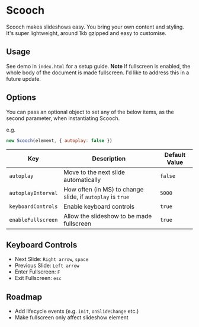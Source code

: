 # Scooch

Scooch makes slideshows easy. You bring your own content and styling. It's super lightweight, around 1kb gzipped and easy to customise.

## Usage

See demo in `index.html` for a setup guide. **Note** If fullscreen is enabled, the whole body of the document is made fullscreen. I'd like to address this in a future update.

## Options

You can pass an optional object to set any of the below items, as the second parameter, when instantiating Scooch.

e.g.

```javascript
new Scooch(element, { autoplay: false })
```

| Key | Description | Default Value |
|---|---|---|
| `autoplay ` | Move to the next slide automatically | `false` |
| `autoplayInterval` | How often (in MS) to change slide, if `autoplay` is `true` | `5000` |
| `keyboardControls` | Enable keyboard controls | `true` |
| `enableFullscreen` | Allow the slideshow to be made fullscreen | `true` |

## Keyboard Controls

- Next Slide: `Right arrow`, `space`
- Previous Slide: `Left arrow`
- Enter Fullscreen: `F`
- Exit Fullscreen: `esc`

## Roadmap

- Add lifecycle events (e.g. `init`, `onSlideChange` etc.)
- Make fullscreen only affect slideshow element
